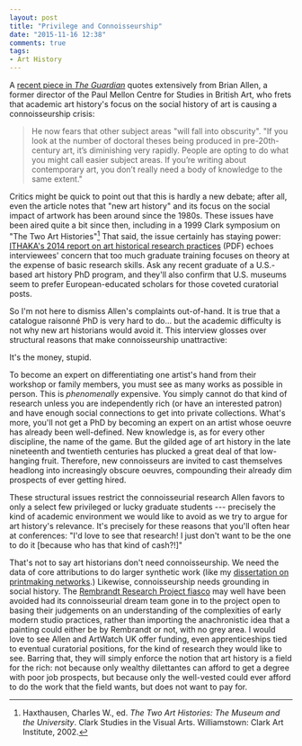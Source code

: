 ```yaml
---
layout: post
title: "Privilege and Connoisseurship"
date: "2015-11-16 12:38"
comments: true
tags:
- Art History
---
```


A [recent piece in _The Guardian_][guardian] quotes extensively from Brian Allen, a former director of the Paul Mellon Centre for Studies in British Art, who frets that academic art history's focus on the social history of art is causing a connoisseurship crisis:

>He now fears that other subject areas "will fall into obscurity". "If you look at the number of doctoral theses being produced in pre-20th-century art, it’s diminishing very rapidly. People are opting to do what you might call easier subject areas. If you’re writing about contemporary art, you don’t really need a body of knowledge to the same extent."

Critics might be quick to point out that this is hardly a new debate; after all, even the article notes that "new art history" and its focus on the social impact of artwork has been around since the 1980s.
These issues have been aired quite a bit since then, including in a 1999 Clark symposium on "The Two Art Histories"[^haxt]
That said, the issue certainly has staying power: [ITHAKA's 2014 report on art historical research practices][ithaka] (PDF) echoes interviewees' concern that too much graduate training focuses on theory at the expense of basic research skills.
Ask any recent graduate of a U.S.-based art history PhD program, and they'll also confirm that U.S. museums seem to prefer European-educated scholars for those coveted curatorial posts.

So I'm not here to dismiss Allen's complaints out-of-hand.
It is true that a catalogue raisonné PhD is very hard to do... but the academic
difficulty is not why new art historians would avoid it.
This interview glosses over structural reasons that make connoisseurship unattractive:

It's the money, stupid.

To become an expert on differentiating one artist's hand from their workshop or family members, you must see as many works as possible in person.
This is _phenomenally_ expensive.
You simply cannot do that kind of research unless you are independently rich (or have an interested patron) and have enough social connections to get into private collections.
What's more, you'll not get a PhD by becoming an expert on an artist whose oeuvre has already been well-defined.
New knowledge is, as for every other discipline, the name of the game.
But the gilded age of art history in the late nineteenth and twentieth centuries has plucked a great deal of that low-hanging fruit.
Therefore, new connoisseurs are invited to cast themselves headlong into increasingly obscure oeuvres, compounding their already dim prospects of ever getting hired.

These structural issues restrict the connoisseurial research Allen favors to only a select few privileged or lucky graduate students --- precisely the kind of academic environment we would like to avoid as we try to argue for art history's relevance.
It's precisely for these reasons that you'll often hear at conferences: "I'd love to see that research! I just don't want to be the one to do it [because who has that kind of cash?!]"

That's not to say art historians don't need connoisseurship.
We need the data of core attributions to do larger synthetic work (like my [dissertation on printmaking networks](/dissertation).)
Likewise, connoisseurship needs grounding in social history.
The [Rembrandt Research Project fiasco][rrp] may well have been avoided had its connoisseurial dream team gone in to the project open to basing their judgements on an understanding of the complexities of early modern studio practices, rather than importing the anachronistic idea that a painting could either be by Rembrandt or not, with no grey area.
I would love to see Allen and ArtWatch UK offer funding, even apprenticeships tied to eventual curatorial positions, for the kind of research they would like to see.
Barring that, they will simply enforce the notion that art history is a field for the rich: not because only wealthy dilettantes can afford to get a degree with poor job prospects, but because only the well-vested could ever afford to do the work that the field wants, but does not want to pay for.

[guardian]: http://www.theguardian.com/education/2015/nov/15/art-historians-fail-spot-differences-paintings-canaletto-bellotto

[^haxt]: Haxthausen, Charles W., ed. _The Two Art Histories: The Museum and the University_. Clark Studies in the Visual Arts. Williamstown: Clark Art Institute, 2002.

[ithaka]: http://www.sr.ithaka.org/wp-content/mig/files/Preparing_for_the_future_of_research_services_for_art_history.pdf

[rrp]: http://www.burlington.org.uk/archive/editorial/the-rembrandt-research-project-and-its-denouement
